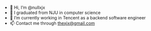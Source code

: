 - 👋 Hi, I’m @nullxjx
- 👀 I graduated from NJU in computer science
- 🌱 I’m currently working in Tencent as a backend software engineer
- 📫 Contact me through thexjx@gmail.com

<!---
nullxjx/nullxjx is a ✨ special ✨ repository because its `README.md` (this file) appears on your GitHub profile.
You can click the Preview link to take a look at your changes.
--->
